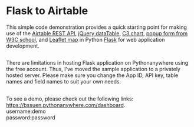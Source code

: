 # Flask to Airtable
This simple code demonstration provides a quick starting point for making use of the <a href="https://airtable.com/api" target="_blank">Airtable REST API</a>, <a href="https://datatables.net/extensions/select/examples/api/select.html" target="_blank">jQuery dataTable</a>, <a href="https://c3js.org/" target="_blank">C3 chart</a>, <a href="https://www.w3schools.com/howto/howto_js_popup_form.asp" target="_blank">popup form from W3C school</a>, and <a href="https://leafletjs.com/" target="_blank">Leaflet map</a> in Python <a href="http://flask.palletsprojects.com/en/1.1.x/" target="_blank">Flask</a> for web application development.
##
There are limitations in hosting Flask application on Pythonanywhere using the free account. Thus, I've moved the sample application to a privately hosted server. Please make sure you change the App ID, API key, table names and field names to suit your own needs.
## 
To see a demo, please check out the following links: https://bssuen.pythonanywhere.com/dashboard.
<br>
username:demo<br>
password:password
